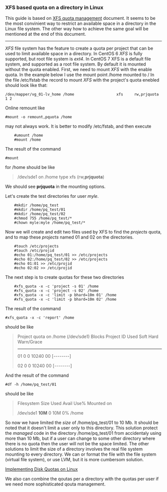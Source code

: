 ### XFS based quota on a directory in Linux

This guide is based on [XFS quota management](https://solidlinux.wordpress.com/2012/12/09/xfs-quota-managament/) document.
It seems to be the most convinient way to restrict an available space in a directory in the Linux file system.
The other way how to achieve the same goal will be mentioned at the end of this document.

---

_XFS_ file system has the feature to create a quota per project that can be used to limit available space in a directory. In CentOS 6 _XFS_ is fully supported, but root file system is _ext4_. In CentOS 7 XFS is a default file system, and supported as a root file system.
By default it is mounted without the quota enabled. First, we need to mount _XFS_ with the enable quota.
In the example below I use the mount point /home mounted to /
In the file /etc/fstab the record to mount _XFS_ with the project's quota enebled should look like that:

`
/dev/mapper/vg_01-lv_home /home                   xfs     rw,prjquota        1 2
`

Online remount like

`
    #mount -o remount,pquota /home
`

may not always work. It is better to modify /etc/fstab, and then execute 

```
    #umount /home
    #mount /home
```
The result of the command

`
    #mount
`

for /home should be like 

> /dev/sde1 on /home type xfs (rw,**prjquota**)

We should see **prjquota** in the mounting options.

Let's create the test directories for user *myle*.
```
    #mkdir /home/pq_test
    #mkdir /home/pq_test/01
    #mkdir /home/pq_test/02
    #chmod 755 /home/pq_test/*
    #chown myle:myle /home/pq_test/*
```

Now we will create and edit two files used by XFS to find the _projects_ quota, and to map these _projects_ named 01 and 02 on the directories.

```
    #touch /etc/projects
    #touch /etc/projid
    #echo 01:/home/pq_test/01 >> /etc/projects
    #echo 02:/home/pq_test/02 >> /etc/projects
    #echo 01:01 >> /etc/projid
    #echo 02:02 >> /etc/projid
```

The next step is to create quotas for these two directories

```
    #xfs_quota -x -c 'project -s 01' /home
    #xfs_quota -x -c 'project -s 02' /home
    #xfs_quota -x -c 'limit -p bhard=10m 01' /home
    #xfs_quota -x -c 'limit -p bhard=10m 02' /home
```

The result of the command

`
    #xfs_quota -x -c 'report' /home
`

should be like 

>Project quota on /home (/dev/sde1)
>                               Blocks
>Project ID       Used       Soft       Hard    Warn/Grace
>    ---------- --------------------------------------------------
>
>01                  0          0      10240     00 [--------]
>
>02                  0          0      10240     00 [--------]


And the result of the command

`
    #df -h /home/pq_test/01
`

should be like 

>Filesystem            Size  Used Avail Use% Mounted on
>
>/dev/sde1              **10M**     0   10M   0% /home
>

So now we have limited the *size* of /home/pq_test/01 to 10 Mb.
It should be noted that it doesn't limit a user only to this directory. This solution protect the _managed_ code in the directory /home/pq_test/01 from accidentaly using more than 10 Mb, but if a user can change to some other directory where there is no quota then the user will not be the space limited.
The other solutions to limit the size of a directory involves the real file system mounting to every directory. We can or format the file with the file system (virtual file system), or use LVM, but it is more cumbersom solution.

[Implementing Disk Quotas on Linux](http://souptonuts.sourceforge.net/quota_tutorial.html)

We also can combine the qoutas per a directory with the quotas per user if we need more sophisticated qouta management.


